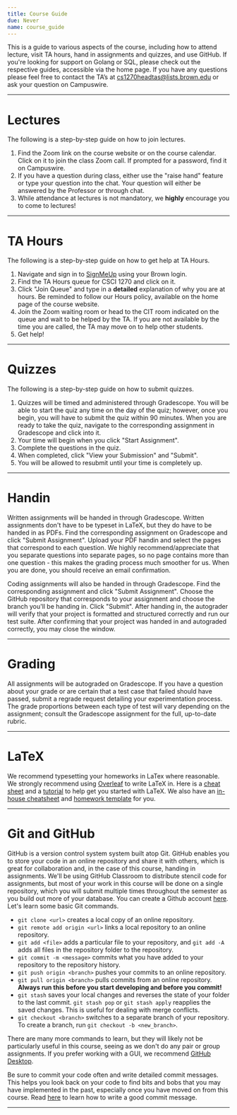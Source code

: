 ```yaml
---
title: Course Guide
due: Never
name: course_guide
---
```


This is a guide to various aspects of the course, including how to attend lecture, visit TA hours, hand in assignments and quizzes, and use GitHub. If you're looking for support on Golang or SQL, please check out the respective guides, accessible via the home page. If you have any questions please feel free to contact the TA’s at cs1270headtas@lists.brown.edu or ask your question on Campuswire.

---

# Lectures

The following is a step-by-step guide on how to join lectures.

1. Find the Zoom link on the course website or on the course calendar. Click on it to join the class Zoom call. If prompted for a password, find it on Campuswire.
2. If you have a question during class, either use the "raise hand" feature or type your question into the chat. Your question will either be answered by the Professor or through chat.
3. While attendance at lectures is not mandatory, we **highly** encourage you to come to lectures!

---

# TA Hours

The following is a step-by-step guide on how to get help at TA Hours.

1. Navigate and sign in to [SignMeUp](https://signmeup.cs.brown.edu/) using your Brown login.
2. Find the TA Hours queue for CSCI 1270 and click on it.
3. Click "Join Queue" and type in a **detailed** explanation of why you are at hours. Be reminded to follow our Hours policy, available on the home page of the course website.
4. Join the Zoom waiting room or head to the CIT room indicated on the queue and wait to be helped by the TA. If you are not available by the time you are called, the TA may move on to help other students.
5. Get help!

---

# Quizzes

The following is a step-by-step guide on how to submit quizzes.

1. Quizzes will be timed and administered through Gradescope. You will be able to start the quiz any time on the day of the quiz; however, once you begin, you will have to submit the quiz within 90 minutes. When you are ready to take the quiz, navigate to the corresponding assignment in Gradescope and click into it.
2. Your time will begin when you click "Start Assignment".
3. Complete the questions in the quiz.
4. When completed, click "View your Submission" and "Submit".
5. You will be allowed to resubmit until your time is completely up.

---

# Handin

Written assignments will be handed in through Gradescope. Written assignments don't have to be typeset in LaTeX, but they do have to be handed in as PDFs. Find the corresponding assignment on Gradescope and click "Submit Assignment". Upload your PDF handin and select the pages that correspond to each question. We highly recommend/appreciate that you separate questions into separate pages, so no page contains more than one question - this makes the grading process much smoother for us. When you are done, you should receive an email confirmation.

Coding assignments will also be handed in through Gradescope. Find the corresponding assignment and click "Submit Assignment". Choose the GitHub repository that corresponds to your assignment and choose the branch you'll be handing in. Click "Submit". After handing in, the autograder will verify that your project is formatted and structured correctly and run our test suite. After confirming that your project was handed in and autograded correctly, you may close the window.

---

# Grading

All assignments will be autograded on Gradescope. If you have a question about your grade or are certain that a test case that failed should have passed, submit a regrade request detailing your experimentation process. The grade proportions between each type of test will vary depending on the assignment; consult the Gradescope assignment for the full, up-to-date rubric.

---

# LaTeX

We recommend typesetting your homeworks in LaTex where reasonable. We strongly recommend using [Overleaf](https://www.overleaf.com/) to write LaTeX in. Here is a [cheat sheet](https://artofproblemsolving.com/wiki/index.php/LaTeX:Symbols) and a [tutorial](https://www.overleaf.com/learn/latex/Learn_LaTeX_in_30_minutes) to help get you started with LaTeX. We also have an [in-house cheatsheet](/static/files/cheatsheet.pdf) and [homework template](/static/files/cs127_hw_template.tex) for you.

---

# Git and GitHub

GitHub is a version control system system built atop Git. GitHub enables you to store your code in an online repository and share it with others, which is great for collaboration and, in the case of this course, handing in assignments. We'll be using GitHub Classroom to distribute stencil code for assignments, but most of your work in this course will be done on a single repository, which you will submit multiple times throughout the semester as you build out more of your database. You can create a Github account [here](https://github.com). Let's learn some basic Git commands.

- `git clone <url>` creates a local copy of an online repository.
- `git remote add origin <url>` links a local repository to an online repository.
- `git add <file>` adds a particular file to your repository, and `git add -A` adds all files in the repository folder to the repository.
- `git commit -m <message>` commits what you have added to your repository to the repository history.
- `git push origin <branch>` pushes your commits to an online repository.
- `git pull origin <branch>` pulls commits from an online repository. **Always run this before you start developing and before you commit!**
- `git stash` saves your local changes and reverses the state of your folder to the last commit. `git stash pop` or `git stash apply` reapplies the saved changes. This is useful for dealing with merge conflicts.
- `git checkout <branch>` switches to a separate branch of your repository. To create a branch, run `git checkout -b <new_branch>`.

There are many more commands to learn, but they will likely not be particularly useful in this course, seeing as we don't do any pair or group assignments. If you prefer working with a GUI, we recommend [GitHub Desktop](https://desktop.github.com/).

Be sure to commit your code often and write detailed commit messages. This helps you look back on your code to find bits and bobs that you may have implemented in the past, especially once you have moved on from this course. Read [here](https://chris.beams.io/posts/git-commit/) to learn how to write a good commit message.

---
